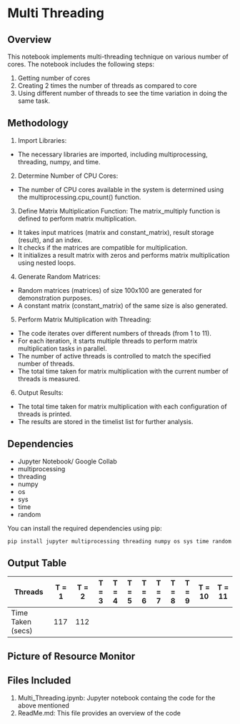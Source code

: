 # Multi Threading

## Overview

This notebook implements multi-threading technique on various number of cores.
The notebook includes the following steps:

  1. Getting number of cores
  2. Creating 2 times the number of threads as compared to core
  3. Using different number of threads to see the time variation in doing the same task.

## Methodology

  1. Import Libraries:
  * The necessary libraries are imported, including multiprocessing, threading, numpy, and time.
  2. Determine Number of CPU Cores:
  * The number of CPU cores available in the system is determined using the multiprocessing.cpu_count() function.
  3. Define Matrix Multiplication Function:
    The matrix_multiply function is defined to perform matrix multiplication.
  * It takes input matrices (matrix and constant_matrix), result storage (result), and an index.
  * It checks if the matrices are compatible for multiplication.
  * It initializes a result matrix with zeros and performs matrix multiplication using nested loops.
  4. Generate Random Matrices:
   * Random matrices (matrices) of size 100x100 are generated for demonstration purposes.
   * A constant matrix (constant_matrix) of the same size is also generated.
  5. Perform Matrix Multiplication with Threading:
  * The code iterates over different numbers of threads (from 1 to 11).
  * For each iteration, it starts multiple threads to perform matrix multiplication tasks in parallel.
  * The number of active threads is controlled to match the specified number of threads.
  * The total time taken for matrix multiplication with the current number of threads is measured.
  6. Output Results:
  * The total time taken for matrix multiplication with each configuration of threads is printed.
  * The results are stored in the timelist list for further analysis.


## Dependencies
  
  * Jupyter Notebook/ Google Collab
  * multiprocessing
  * threading
  * numpy
  * os
  * sys
  * time
  * random

You can install the required dependencies using pip:
```
pip install jupyter multiprocessing threading numpy os sys time random
```

## Output Table
| Threads  | T = 1 | T = 2 | T = 3 | T = 4 | T = 5 | T = 6 | T = 7 | T = 8 | T = 9 | T = 10 | T = 11 |
| ------------- | ------------- | ------------- | ------------- | ------------- | ------------- | ------------- | ------------- | ------------- | ------------- | ------------- | ------------- |
| Time Taken (secs)  | 117 | 112 | 

## Picture of Resource Monitor


## Files Included 

  1. Multi_Threading.ipynb: Jupyter notebook containg the code for the above mentioned
  1. ReadMe.md: This file provides an overview of the code
     

